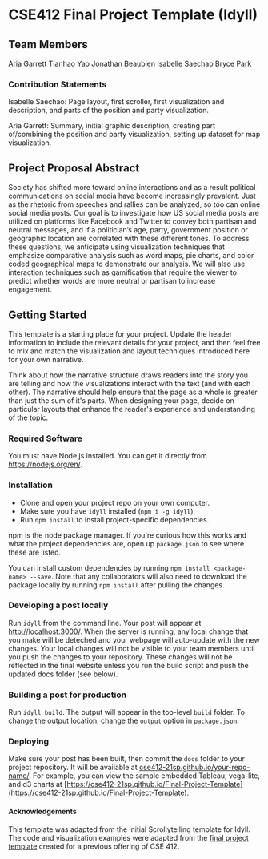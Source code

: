# CSE412 Final Project Template (Idyll)

## Team Members

Aria Garrett
Tianhao Yao
Jonathan Beaubien
Isabelle Saechao
Bryce Park

### Contribution Statements

Isabelle Saechao: Page layout, first scroller, first visualization and description, and parts of the position and party visualization. 

Aria Garrett: Summary, initial graphic description, creating part of/combining the position and party visualization, setting up dataset for map visualization.
## Project Proposal Abstract

Society has shifted more toward online interactions and as a result political communications on social media have become increasingly prevalent. Just as the rhetoric from speeches and rallies can be analyzed, so too can online social media posts. Our goal is to investigate how US social media posts are utilized on platforms like Facebook and Twitter to convey both partisan and neutral messages, and if a politician’s age, party, government position or geographic location are correlated with these different tones. To address these questions, we anticipate using visualization techniques that emphasize comparative analysis such as word maps, pie charts, and color coded geographical maps to demonstrate our analysis. We will also use interaction techniques such as gamification that require the viewer to predict whether words are more neutral or partisan to increase engagement.  

## Getting Started

This template is a starting place for your project. Update the header information to include the relevant details for your project, and then feel free to mix and match the visualization and layout techniques introduced here for your own narrative.

Think about how the narrative structure draws readers into the story you are telling and how the visualizations interact with the text (and with each other). The narrative should help ensure that the page as a whole is greater than just the sum of it's parts. When designing your page, decide on particular layouts that enhance the reader's experience and understanding of the topic.

### Required Software

You must have Node.js installed. You can get it directly from https://nodejs.org/en/.

### Installation

- Clone and open your project repo on your own computer.
- Make sure you have `idyll` installed (`npm i -g idyll`).
- Run `npm install` to install project-specific dependencies.

npm is the node package manager. If you're curious how this works and what the project dependencies are, open up `package.json` to see where these are listed.

You can install custom dependencies by running `npm install <package-name> --save`. Note that any collaborators will also need to download the package locally by running `npm install` after pulling the changes.

### Developing a post locally

Run `idyll` from the command line. Your post will appear at [http://localhost:3000/](http://localhost:3000/). When the server is running, any local change that you make will be deteched and your webpage will auto-update with the new changes. Your local changes will not be visible to your team members until you push the changes to your repository. These changes will not be reflected in the final website unless you run the build script and push the updated docs folder (see below).

### Building a post for production

Run `idyll build`. The output will appear in the top-level `build` folder. To change the output location, change the `output` option in `package.json`.

### Deploying

Make sure your post has been built, then commit the `docs` folder to your project repository. It will be available at [cse412-21sp.github.io/your-repo-name/](). For example, you can view the sample embedded Tableau, vega-lite, and d3 charts at [https://cse412-21sp.github.io/Final-Project-Template](https://cse412-21sp.github.io/Final-Project-Template).

#### Acknowledgements

This template was adapted from the initial Scrollytelling template for Idyll. The code and visualization examples were adapted from the [final project template](https://github.com/cse412-21w/project-demo) created for a previous offering of CSE 412.
